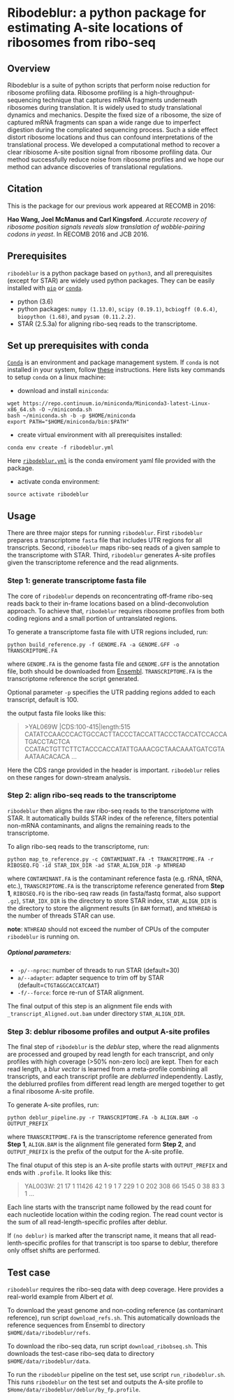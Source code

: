 # Ribodeblur: a python package for estimating A-site locations of ribosomes from ribo-seq

## Overview
Ribodeblur is a suite of python scripts that perform noise reduction for ribosome profiling data. Ribosome profiling is a high-throughput-sequencing technique that captures mRNA fragments underneath ribosomes during translation. It is widely used to study translational dynamics and mechanics. Despite the fixed size of a ribosome, the size of captured mRNA fragments can span a wide range due to imperfect digestion during the complicated sequencing process. Such a side effect distort ribosome locations and thus can confound interpretations of the translational process. We developed a computational method to recover a clear ribiosome A-site position signal from ribosome profiling data. Our method successfully reduce noise from ribosome profiles and we hope our method can advance discoveries of translational regulations.

## Citation
This is the package for our previous work appeared at RECOMB in 2016: 

__Hao Wang, Joel McManus and Carl Kingsford__. *Accurate recovery of ribosome position signals reveals slow translation of wobble-pairing codons in yeast*. In RECOMB 2016 and JCB 2016.

## Prerequisites
`ribodeblur` is a python package based on `python3`, and all prerequisites (except for STAR) are widely used python packages. They can be easily installed with [`pip`](https://pip.pypa.io/en/stable/user_guide/) or [`conda`](https://conda.io/docs/user-guide/getting-started.html). 
* python (3.6)
* python packages: `numpy (1.13.0)`, `scipy (0.19.1)`, `bcbiogff (0.6.4)`, `biopython (1.68)`, and `pysam (0.11.2.2)`.
* STAR (2.5.3a) for aligning ribo-seq reads to the transcriptome.

## Set up prerequisites with conda
[`Conda`](https://conda.io/docs/) is an environment and package management system. If `conda` is not installed in your system, follow [these](https://conda.io/docs/user-guide/install/index.html) instructions. Here lists key commands to setup `conda` on a linux machine:
* download and install `miniconda`:
```
wget https://repo.continuum.io/miniconda/Miniconda3-latest-Linux-x86_64.sh -O ~/miniconda.sh
bash ~/miniconda.sh -b -p $HOME/miniconda
export PATH="$HOME/miniconda/bin:$PATH"
```
* create virtual environment with all prerequisites installed:
```
conda env create -f ribodeblur.yml
```
Here [`ribodeblur.yml`](https://github.com/Kingsford-Group/ribodeblur/blob/master/ribodeblur.yml) is the conda enviroment yaml file provided with the package. 
* activate conda environment:
```
source activate ribodeblur
```

## Usage
There are three major steps for running `ribodeblur`. First `ribodeblur` prepares a transcriptome `fasta` file that includes UTR regions for all transcripts. Second, `ribodeblur` maps ribo-seq reads of a given sample to the transcriptome with STAR. Third, `ribodeblur` generates A-site profiles given the transcriptome reference and the read alignments. 

### Step 1: generate transcriptome fasta file
The core of `ribodeblur` depends on reconcentrating off-frame ribo-seq reads back to their in-frame locations based on a blind-deconvolution approach. To achieve that, `ribodeblur` requires ribosome profiles from both coding regions and a small portion of untranslated regions.   

To generate a transcriptome fasta file with UTR regions included, run:
```
python build_reference.py -f GENOME.FA -a GENOME.GFF -o TRANSCRIPTOME.FA
```
where `GENOME.FA` is the genome fasta file and `GENOME.GFF` is the annotation file, both should be downloaded from [Ensembl](https://www.ensembl.org/info/data/ftp/index.html). `TRANSCRIPTOME.FA` is the transcriptome reference the script generated. 

Optional parameter `-p` specifies the UTR padding regions added to each transcript, default is 100.

the output fasta file looks like this:
<blockquote>
>YAL069W |CDS:100-415|length:515
CATATCCAACCCACTGCCACTTACCCTACCATTACCCTACCATCCACCATGACCTACTCA
CCATACTGTTCTTCTACCCACCATATTGAAACGCTAACAAATGATCGTAAATAACACACA
...
</blockquote>

Here the CDS range provided in the header is important. `ribodeblur` relies on these ranges for down-stream analysis.

### Step 2: align ribo-seq reads to the transcriptome
`ribodeblur` then aligns the raw ribo-seq reads to the transcriptome with STAR. It automatically builds STAR index of the reference, filters potential non-mRNA contaminants, and aligns the remaining reads to the transcriptome.

To align ribo-seq reads to the transcriptome, run:
```
python map_to_reference.py -c CONTAMINANT.FA -t TRANCRITPOME.FA -r RIBOSEQ.FQ -id STAR_IDX_DIR -ad STAR_ALIGN_DIR -p NTHREAD
```
where `CONTAMINANT.FA` is the contaminant reference fasta (e.g. rRNA, tRNA, etc.), `TRANSCRIPTOME.FA` is the transcriptome reference generated from **Step 1**, `RIBOSEQ.FQ` is the ribo-seq raw reads (in fasta/fastq format, also support `.gz`), `STAR_IDX_DIR` is the directory to store STAR index, `STAR_ALIGN_DIR` is the directory to store the alignment results (in `BAM` format), and `NTHREAD` is the number of threads STAR can use.

**note**: `NTHREAD` should not exceed the number of CPUs of the computer `ribodeblur` is running on. 

##### Optional parameters:
* `-p/--nproc`: number of threads to run STAR (default=30)
* `a/--adapter`: adapter sequence to trim off by STAR (default=`CTGTAGGCACCATCAAT`)
* `-f/--force`: force re-run of STAR alignment.

The final output of this step is an alignment file ends with `_transcript_Aligned.out.bam` under directory `STAR_ALIGN_DIR`. 

### Step 3: deblur ribosome profiles and output A-site profiles
The final step of `ribodeblur` is the _deblur_ step, where the read alignments are processed and grouped by read length for each transcript, and only profiles with high coverage (>50% non-zero loci) are kept. Then for each read length, a _blur vector_ is learned from a meta-profile combining all transcripts, and each transcript profile are _deblurred_ independently. Lastly, the deblurred profiles from different read length are merged together to get a final ribosome A-site profile.

To generate A-site profiles, run:
```
python deblur_pipeline.py -r TRANSCRIPTOME.FA -b ALIGN.BAM -o OUTPUT_PREFIX
```
where `TRANSCRITPOME.FA` is the transcriptome reference generated from **Step 1**, `ALIGN.BAM` is the alignment file generated form **Step 2**, and `OUTPUT_PREFIX` is the prefix of the output for the A-site profile.

The final otuput of this step is an A-site profile starts with `OUTPUT_PREFIX` and ends with `.profile`.
It looks like this:
<blockquote>
YAL003W: 21 17 1 11426 42 1 9 1 7 229 1 0 202 308 66 1545 0 38 83 3 1 ...
</blockquote>
Each line starts with the transcript name followed by the read count for each nucleotide location within the coding region. The read count vector is the sum of all read-length-specific profiles after deblur.

If `(no deblur)` is marked after the transcript name, it means that all read-lenth-specific profiles for that transcript is too sparse to deblur, therefore only offset shifts are performed.

## Test case
`ribodeblur` requires the ribo-seq data with deep coverage. Here provides a real-world example from Albert _et al._

To download the yeast genome and non-coding reference (as contaminant reference), run script `download_refs.sh`. This automatically downloads the reference sequences from Ensembl to directory `$HOME/data/ribodeblur/refs`.

To download the ribo-seq data, run script `download_ribobseq.sh`. This downloads the test-case ribo-seq data to directory `$HOME/data/ribodeblur/data`.

To run the `ribodeblur` pipeline on the test set, use script `run_ribodeblur.sh`. This runs `ribodeblur` on the test set and outputs the A-site profile to `$Home/data/ribodeblur/deblur/by_fp.profile`.